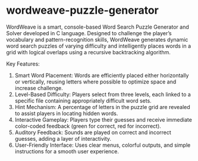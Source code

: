 # wordweave-puzzle-generator

WordWeave is a smart, console-based Word Search Puzzle Generator and Solver developed in C language. Designed to challenge the player’s vocabulary and pattern-recognition skills, WordWeave generates dynamic word search puzzles of varying difficulty and intelligently places words in a grid with logical overlaps using a recursive backtracking algorithm.

Key Features:
1.	Smart Word Placement: Words are efficiently placed either horizontally or vertically, reusing letters where possible to optimize space and increase challenge.
2.	Level-Based Difficulty: Players select from three levels, each linked to a specific file containing appropriately difficult word sets.
3.	Hint Mechanism: A percentage of letters in the puzzle grid are revealed to assist players in locating hidden words.
4.	Interactive Gameplay: Players type their guesses and receive immediate color-coded feedback (green for correct, red for incorrect).
5.	Auditory Feedback: Sounds are played on correct and incorrect guesses, adding a layer of interactivity.
6.	User-Friendly Interface: Uses clear menus, colorful outputs, and simple instructions for a smooth user experience.


